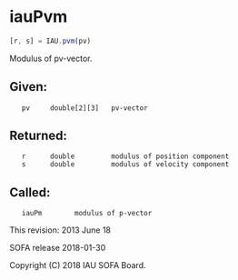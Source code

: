 # iauPvm

```js
[r, s] = IAU.pvm(pv)
```

Modulus of pv-vector.

## Given:
```
   pv     double[2][3]   pv-vector
```

## Returned:
```
   r      double         modulus of position component
   s      double         modulus of velocity component
```

## Called:
```
   iauPm        modulus of p-vector
```

This revision:  2013 June 18

SOFA release 2018-01-30

Copyright (C) 2018 IAU SOFA Board.